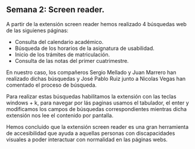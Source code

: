 ## Semana 2: Screen reader.

A partir de la extensión screen reader hemos realizado 4 búsquedas web de las siguienes páginas:

- Consulta del calendario académico.
- Búsqueda de los horarios de la asignatura de usabilidad.
- Inicio de los trámites de matriculación.
- Consulta de las notas del primer cuatrimestre.

En nuestro caso, los compañeros Sergio Mellado y Juan Marrero han realizado dichas búsquedas y José Pablo Ruiz junto a Nicolas Vegas han comentado el proceso de búsqueda. 

Para realizar estas búsquedas habilitamos la extensión con las teclas windows + k, para navegar por lás paginas usamos el tabulador, el enter y modificamos los campos de búsquedas correspondientes mientras dicha extensión nos lee el contenido por pantalla.

Hemos concluido que la extensión screen reader es una gran herramienta de accesibilidad que ayuda a aquellas personas con discapacidades visuales a poder interactuar con normalidad en las páginas webs.
